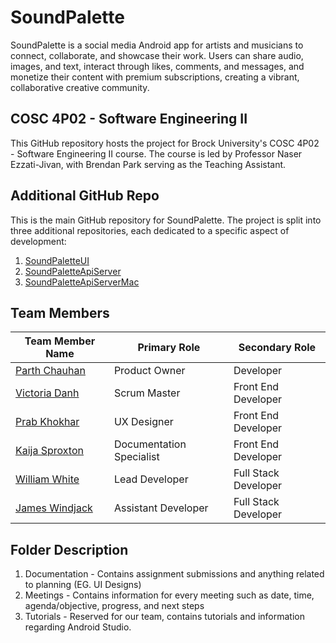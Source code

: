 # SoundPalette
SoundPalette is a social media Android app for artists and musicians to connect, collaborate, and showcase their work. Users can share audio, images, and text, interact through likes, comments, and messages, and monetize their content with premium subscriptions, creating a vibrant, collaborative creative community.

## COSC 4P02 - Software Engineering II

This GitHub repository hosts the project for Brock University's COSC 4P02 - Software Engineering II course. The course is led by Professor Naser Ezzati-Jivan, with Brendan Park serving as the Teaching Assistant.

## Additional GitHub Repo
This is the main GitHub repository for SoundPalette. The project is split into three additional repositories, each dedicated to a specific aspect of development:
1. [SoundPaletteUI](https://github.com/WilliamSEWhite/SoundPaletteUI)
2. [SoundPaletteApiServer](https://github.com/WilliamSEWhite/SoundPaletteApiServer)
3. [SoundPaletteApiServerMac](https://github.com/GeneralEcho/SoundPaletteApiServerMac)

## Team Members
| Team Member Name                          | Primary Role             | Secondary Role       |
|-------------------------------------------|--------------------------|----------------------|
| [Parth Chauhan](mailto:pc19kt@brocku.ca)  | Product Owner            | Developer            |
| [Victoria Danh](mailto:vd19qe@brocku.ca)  | Scrum Master             | Front End Developer  |
| [Prab Khokhar](mailto:pk21le@brocku.ca)   | UX Designer              | Front End Developer  |
| [Kaija Sproxton](mailto:ks21lk@brocku.ca) | Documentation Specialist | Front End Developer  |
| [William White](mailto:ww18fj@brocku.ca)  | Lead Developer           | Full Stack Developer |
| [James Windjack](mailto:jw17rm@brocku.ca) | Assistant Developer      | Full Stack Developer |

## Folder Description
1. Documentation - Contains assignment submissions and anything related to planning (EG. UI Designs)
2. Meetings - Contains information for every meeting such as date, time, agenda/objective, progress, and next steps
3. Tutorials - Reserved for our team, contains tutorials and information regarding Android Studio.
